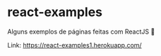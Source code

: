 # react-examples
Alguns exemplos de páginas feitas com ReactJS 💫

Link: https://react-examples1.herokuapp.com/
